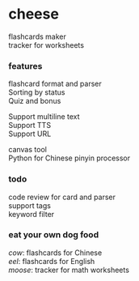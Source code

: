 # cheese

flashcards maker  
tracker for worksheets

### features

flashcard format and parser  
Sorting by status  
Quiz and bonus  

Support multiline text  
Support TTS  
Support URL  
  
canvas tool  
Python for Chinese pinyin processor  
  
### todo

code review for card and parser  
support tags  
keyword filter  

### eat your own dog food

*cow*: flashcards for Chinese  
*eel*: flashcards for English  
*moose*: tracker for math worksheets  